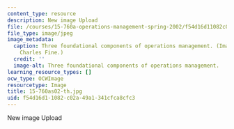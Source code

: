 ```yaml
---
content_type: resource
description: New image Upload
file: /courses/15-760a-operations-management-spring-2002/f54d16d11082c02a49a1341cfca8cfc3_15-760as02-th.jpg
file_type: image/jpeg
image_metadata:
  caption: Three foundational components of operations management. (Image by Prof.
    Charles Fine.)
  credit: ''
  image-alt: Three foundational components of operations management.
learning_resource_types: []
ocw_type: OCWImage
resourcetype: Image
title: 15-760as02-th.jpg
uid: f54d16d1-1082-c02a-49a1-341cfca8cfc3
---
```

New image Upload
